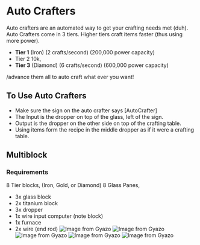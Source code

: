 # Auto Crafters
Auto crafters are an automated way to get your crafting needs met (duh). 
Auto Crafters come in 3 tiers. Higher tiers craft items faster (thus using more power).
- **Tier 1** (Iron) (2 crafts/second) (200,000 power capacity)
- Tier 2 10k,
- **Tier 3** (Diamond) (6 crafts/second) (600,000 power capacity)

/advance them all to auto craft what ever you want!

## To Use Auto Crafters

- Make sure the sign on the auto crafter says [AutoCrafter]
- The Input is the dropper on top of the glass, left of the sign.
- Output is the dropper on the other side on top of the crafting table.
- Using items form the recipe in the middle dropper as if it were a crafting table.

## Multiblock
### Requirements
8 Tier blocks, (Iron, Gold, or Diamond) 8 Glass Panes, 
* 3x glass block
* 2x titanium block
* 3x dropper
* 1x wire input computer (note block) 
* 1x furnace
* 2x wire (end rod)
![Image from Gyazo](https://i.gyazo.com/31e73021635a2ce3baf62e67972c701d.png)
![Image from Gyazo](https://i.gyazo.com/18da692ced557272ece3967c569df8f7.png)
![Image from Gyazo](https://i.gyazo.com/d42acba4ee5b58ec9092fb947a3db8d3.png)
![Image from Gyazo](https://i.gyazo.com/429eb5e6b5902d814b9f1adf714f54ae.png)
![Image from Gyazo](https://i.gyazo.com/44ee0a0a497b19c1a10ab6c7b58dda24.png)

